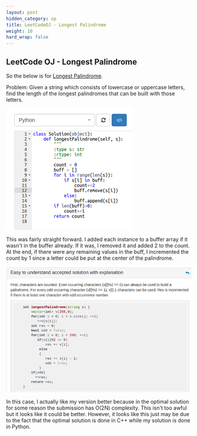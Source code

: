 ```yaml
---
layout: post
hidden_category: sp
title: LeetCodeOJ - Longest Palindrome
weight: 10
hard_wrap: false
---
```


## LeetCode OJ - Longest Palindrome

So the below is for [Longest Palindrome](https://leetcode.com/problems/longest-palindrome/).

Problem: Given a string which consists of lowercase or uppercase letters, find the length of the longest palindromes that can be built with those letters.

![png](https://raw.githubusercontent.com/JonathanJohann/Research/master/_posts/Scratch_Pad/Pics/longest_palindrome.png)

This was fairly straight forward. I added each instance to a buffer array if it wasn't in the buffer already. If it was, I removed it and added 2 to the count. At the end, if there were any remaining values in the buff, I incremented the count by 1 since a letter could be put at the center of the palindrome.

![png](https://raw.githubusercontent.com/JonathanJohann/Research/master/_posts/Scratch_Pad/Pics/optimal_longest_palindrome.png)

In this case, I actually like my version better because in the optimal solution for some reason the submission has O(2N) complexity. This isn't too awful but it looks like it could be better. However, it looks like this just may be due to the fact that the optimal solution is done in C++ while my solution is done in Python.
